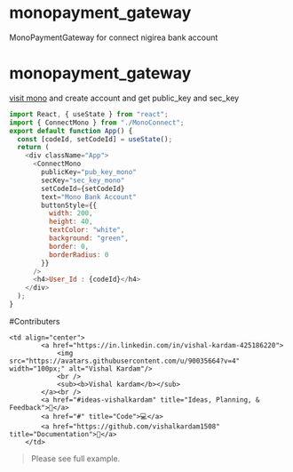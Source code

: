 # monopayment_gateway

MonoPaymentGateway for connect nigirea bank account

# monopayment_gateway

[visit mono](https://mono.co/) and create account and get public_key
and sec_key

```js
import React, { useState } from "react";
import { ConnectMono } from "./MonoConnect";
export default function App() {
  const [codeId, setCodeId] = useState();
  return (
    <div className="App">
      <ConnectMono
        publicKey="pub_key_mono"
        secKey="sec_key_mono"
        setCodeId={setCodeId}
        text="Mono Bank Account"
        buttonStyle={{
          width: 200,
          height: 40,
          textColor: "white",
          background: "green",
          border: 0,
          borderRadius: 0
        }}
      />
      <h4>User_Id : {codeId}</h4>
    </div>
  );
}
```

#Contributers
```
<td align="center">
		<a href="https://in.linkedin.com/in/vishal-kardam-425186220">
			<img src="https://avatars.githubusercontent.com/u/90035664?v=4" width="100px;" alt="Vishal Kardam"/>
			<br />
			<sub><b>Vishal kardam</b></sub>
		</a><br />
		<a href="#ideas-vishalkardam" title="Ideas, Planning, & Feedback">🤔</a> 
		<a href="#" title="Code">💻</a> 
		<a href="https://github.com/vishalkardam1508" title="Documentation">📖</a>
	</td>
```

> Please see full example.
